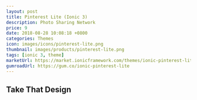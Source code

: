 ```yaml
---
layout: post
title: Pinterest Lite (Ionic 3)
description: Photo Sharing Network
price: 9
date: 2018-08-28 10:08:18 +0800
categories: Themes
icon: images/icons/pinterest-lite.png
thumbnail: images/products/pinterest-lite.png
tags: [ionic 3, theme]
marketUrl: https://market.ionicframework.com/themes/ionic-pinterest-lite
gumroadUrl: https://gum.co/ionic-pinterest-lite
---
```


## Take That Design
